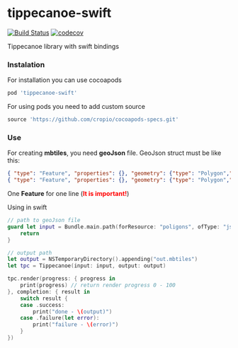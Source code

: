 # tippecanoe-swift

[![Build Status](https://travis-ci.org/cropio/tippecanoe-swift.svg?branch=master)](https://travis-ci.org/cropio/tippecanoe-swift) [![codecov](https://codecov.io/gh/cropio/tippecanoe-swift/branch/master/graph/badge.svg)](https://codecov.io/gh/cropio/tippecanoe-swift)

Tippecanoe library with swift bindings

### Instalation
For installation you can use cocoapods

```ruby
pod 'tippecanoe-swift'
```

For using pods you need to add custom source

```ruby
source 'https://github.com/cropio/cocoapods-specs.git'
```

### Use

For creating **mbtiles**, you need **geoJson** file.
GeoJson struct must be like this:

```json
{ "type": "Feature", "properties": {}, "geometry": {"type": "Polygon","coordinates": [ [ [ 30.997678041458126, 50.61926693879273 ], [ 30.998557806015015, 50.61817778516343 ], [ 31.002130508422848, 50.61930097443724 ], [ 31.001336574554443, 50.620362874173026 ], [ 30.997678041458126, 50.61926693879273 ] ]] } }
{ "type": "Feature", "properties": {}, "geometry": {"type": "Polygon","coordinates": [ [ [ 31.006894111633297, 50.628653036173056 ], [ 31.00822448730469, 50.62772744196726 ], [ 31.008889675140384, 50.62789078344531 ], [ 31.008374691009518, 50.62872109385136 ], [ 31.007966995239258, 50.62917027205732 ], [ 31.006894111633297, 50.628653036173056 ] ]] } }
```
One **Feature** for one line (<span style="color:red">**It is important!**</span>)

Using in swift
```swift
// path to geoJson file
guard let input = Bundle.main.path(forResource: "poligons", ofType: "json") else {
    return
}

// output path
let output = NSTemporaryDirectory().appending("out.mbtiles")
let tpc = Tippecanoe(input: input, output: output)

tpc.render(progress: { progress in
    print(progress) // return render progress 0 - 100
}, completion: { result in
    switch result {
    case .success:
        print("done - \(output)")
    case .failure(let error):
        print("failure - \(error)")
    }
})
```
